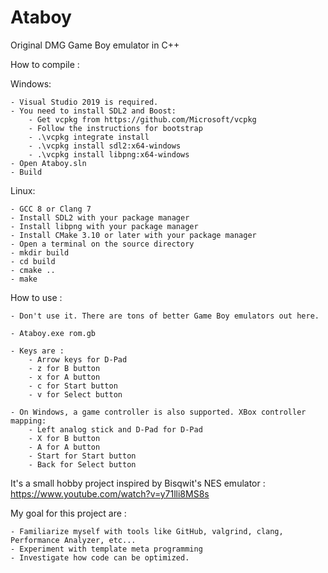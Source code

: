 # Ataboy
Original DMG Game Boy emulator in C++

How to compile :

Windows:

	- Visual Studio 2019 is required.
	- You need to install SDL2 and Boost:
		- Get vcpkg from https://github.com/Microsoft/vcpkg
		- Follow the instructions for bootstrap
		- .\vcpkg integrate install
		- .\vcpkg install sdl2:x64-windows
		- .\vcpkg install libpng:x64-windows
	- Open Ataboy.sln
	- Build
	
Linux:

	- GCC 8 or Clang 7
	- Install SDL2 with your package manager
	- Install libpng with your package manager
	- Install CMake 3.10 or later with your package manager
	- Open a terminal on the source directory
	- mkdir build
	- cd build
	- cmake ..
	- make
	
How to use :

	- Don't use it. There are tons of better Game Boy emulators out here.

	- Ataboy.exe rom.gb
	
	- Keys are :
		- Arrow keys for D-Pad
		- z for B button
		- x for A button
		- c for Start button
		- v for Select button
		
	- On Windows, a game controller is also supported. XBox controller mapping:
		- Left analog stick and D-Pad for D-Pad
		- X for B button
		- A for A button
		- Start for Start button
		- Back for Select button

It's a small hobby project inspired by Bisqwit's NES emulator : https://www.youtube.com/watch?v=y71lli8MS8s

My goal for this project are :

	- Familiarize myself with tools like GitHub, valgrind, clang, Performance Analyzer, etc...
	- Experiment with template meta programming
	- Investigate how code can be optimized.